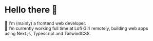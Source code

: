 # Hello there 👋

🙂 I'm (mainly) a frontend web developer.  
🔭 I’m currently working full time at Lofi Girl remotely, building web apps using Next.js, Typescript and TailwindCSS.

